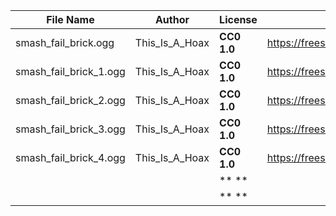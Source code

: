 | File Name        | Author   | License   | Link                            |
|------------------|----------|-----------|---------------------------------|
| smash_fail_brick.ogg | This_Is_A_Hoax | **CC0 1.0** | https://freesound.org/people/This_Is_A_Hoax/sounds/354111/ |
| smash_fail_brick_1.ogg | This_Is_A_Hoax | **CC0 1.0** | https://freesound.org/people/This_Is_A_Hoax/sounds/354111/ |
| smash_fail_brick_2.ogg | This_Is_A_Hoax | **CC0 1.0** | https://freesound.org/people/This_Is_A_Hoax/sounds/354111/ |
| smash_fail_brick_3.ogg | This_Is_A_Hoax | **CC0 1.0** | https://freesound.org/people/This_Is_A_Hoax/sounds/354111/ |
| smash_fail_brick_4.ogg | This_Is_A_Hoax | **CC0 1.0** | https://freesound.org/people/This_Is_A_Hoax/sounds/354111/ |
|  |  | ** ** |  |
|  |  | ** ** |  |